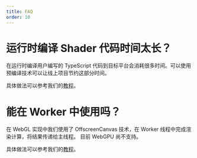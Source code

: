 ```yaml
---
title: FAQ
order: 10
---
```


# 运行时编译 Shader 代码时间太长？

在运行时编译用户编写的 TypeScript 代码到目标平台会消耗很多时间。可以使用预编译技术可以让线上项目节约这部分时间。

具体做法可以参考我们的[教程](/zh/docs/tutorial/add2vectors#预编译)。

# 能在 Worker 中使用吗？

在 WebGL 实现中我们使用了 OffscreenCanvas 技术，在 Worker 线程中完成渲染计算，将结果传递给主线程。
目前 WebGPU 尚不支持。

具体做法可以参考我们的[教程](/zh/docs/tutorial/fruchterman#在-webworker-中完成计算（渲染）)。